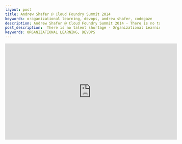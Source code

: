 ```yaml
---
layout: post
title: Andrew Shafer @ Cloud Foundry Summit 2014
keywords: oraganizational learning, devops, andrew shafer, codegaze
description: Andrew Shafer @ Cloud Foundry Summit 2014 - There is no talent shortage, Organizational Learning is a Competitive Advantage
post_description:  There is no talent shortage - Organizational Learning is a Competitive Advantage.
keywords: ORGANIZATIONAL LEARNING, DEVOPS
---
```


<div class="video-fluid-wrapper">
  <iframe width="560" height="315" src="https://www.youtube.com/embed/NAazenCRQSY" frameborder="0" allowfullscreen></iframe>
</div>
